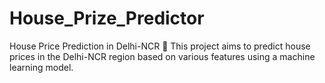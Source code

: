 # House_Prize_Predictor
House Price Prediction in Delhi-NCR 🏡 This project aims to predict house prices in the Delhi-NCR region based on various features using a machine learning model.
